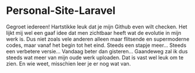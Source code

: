 # Personal-Site-Laravel
Gegroet iedereen! Hartstikke leuk dat je mijn Github even wilt checken. Het lijkt mij wel een gaaf idee dat men zichtbaar heeft wat de evolutie in mijn werk is. Dus niet zoals vele anderen alleen maar flitsende en supermoderne codes, maar vanaf het begin tot het eind. Steeds een stapje meer... Steeds een verbetere versie... Vandaag beter dan gisteren... Gaandeweg zal ik dus steeds wat meer van mijn oude werk uploaden. Dat is vast wel leuk om te zien. En wie weet, misschien leer je er nog wat van.
